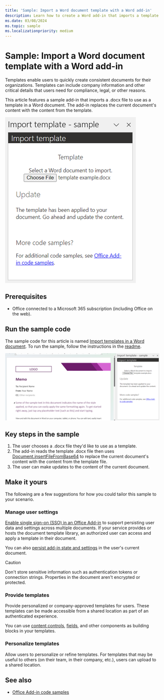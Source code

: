 ```yaml
---
title: 'Sample: Import a Word document template with a Word add-in'
description: Learn how to create a Word add-in that imports a template in a Word document.
ms.date: 03/08/2024
ms.topic: sample
ms.localizationpriority: medium
---
```


# Sample: Import a Word document template with a Word add-in

Templates enable users to quickly create consistent documents for their organizations. Templates can include company information and other critical details that users need for compliance, legal, or other reasons.

This article features a sample add-in that imports a .docx file to use as a template in a Word document. The add-in replaces the current document's content with the content from the template.

![The import template add-in task pane.](../images/word-import-template.png)

## Prerequisites

- Office connected to a Microsoft 365 subscription (including Office on the web).

## Run the sample code

The sample code for this article is named [Import templates in a Word document](https://github.com/OfficeDev/Office-Add-in-samples/tree/main/Samples/word-import-template). To run the sample, follow the instructions in the [readme](https://github.com/OfficeDev/Office-Add-in-samples/tree/main/Samples/word-import-template).

![The imported template.](../images/word-import-template-applied.png)

## Key steps in the sample

1. The user chooses a .docx file they'd like to use as a template.
1. The add-in reads the template .docx file then uses [Document.insertFileFromBase64](/javascript/api/word/word.document#word-word-document-insertfilefrombase64-member(1)) to replace the current document's content with the content from the template file.
1. The user can make updates to the content of the current document.

## Make it yours

The following are a few suggestions for how you could tailor this sample to your scenario.

### Manage user settings

[Enable single sign-on (SSO) in an Office Add-in](../develop/sso-in-office-add-ins.md) to support persisting user data and settings across multiple documents. If your service provides or hosts the document template library, an authorized user can access and apply a template in their document.

You can also [persist add-in state and settings](../develop/persisting-add-in-state-and-settings.md) in the user's current document.

> [!CAUTION]
> Don't store sensitive information such as authentication tokens or connection strings. Properties in the document aren't encrypted or protected.

### Provide templates

Provide personalized or company-approved templates for users. These templates can be made accessible from a shared location as part of an authenticated experience.

You can use [content controls](/javascript/api/word/word.contentcontrol), [fields](/javascript/api/word/word.field), and other components as building blocks in your templates.

### Personalize templates

Allow users to personalize or refine templates. For templates that may be useful to others (on their team, in their company, etc.), users can upload to a shared location.

## See also

- [Office Add-in code samples](../overview/office-add-in-code-samples.md)
